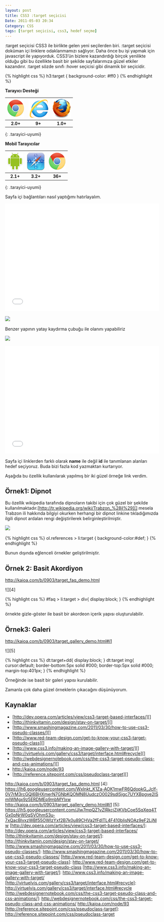 ```yaml
---
layout: post
title: CSS3 :target seçicisi
Date: 2011-05-03 20:34
Category: CSS
tags: [target seçicisi, css3, hedef seçme]
---
```


:target seçicisi CSS3 ile birlikte gelen yeni seçilerden biri. :target
seçicisi doküman içi linklere odaklanmamızı sağlıyor. Daha önce bu işi
yapmak için javascript ile yapıyorduk. CSS3’ün bizlere kazandırdığı
birçok yenilikte olduğu gibi bu özellikte basit bir şekilde
sayfalarımıza güzel etkiler kazandırır. :target sözde sınıfı :hover
seçicisi gibi dinamik bir seçicidir.

{% highlight css %}
h3:target {
	background-color: #ff0
}
{% endhighlight %}

**Tarayıcı Desteği**

|![Chrome][chrome]|![explorer][explorer]|![Firefox][firefox]|
|:-----------------:|:---------------:|:-------------------:|
|**2.0+**|**9+**|**1.0+**|
{: .tarayici-uyumi}

**Mobil Tarayıcılar**

|![Android][android] | ![Mobil Safari][msafari] | ![Chrome][chrome] |
|:------------------------:|:----------------------:|:-------------------:|
|**2.1+**|**3.2+**|**36+**|
{: .tarayici-uyumi}


Sayfa içi bağlantıları nasıl yaptığımı hatırlayalım.

<iframe scrolling="no" height="350" frameborder="0" style="width: 100%;border: none; overflow: hidden;" allowtransparency="true" data-height="250" src="//codepen.io/fatihhayri/embed/Fmvnz?type=result&amp;height=250" id="cp_embed_hgplm"></iframe>

![][100]

Benzer yapının yatay kaydırma çubuğu ile olanını yapabiliriz

![][1]

<iframe scrolling="no" height="350" frameborder="0" style="width: 100%;border: none; overflow: hidden;" allowtransparency="true" data-height="250" src="//codepen.io/fatihhayri/embed/JuKqF?type=result&amp;height=250" id="cp_embed_hgplm"></iframe>

Sayfa içi linklerden farklı olarak **name** ile değil **id** ile
tanımlanan alanları hedef seçiyoruz. Buda bizi fazla kod yazmaktan
kurtarıyor.

Aşağıda bu özellik kullanılarak yapılmış bir iki güzel örneğe link
verdim.

## Örnek1: Dipnot

Bu özellik wikipedia tarafında dipnoların takibi için çok güzel bir
şekilde
kullanılmaktadır.[http://tr.wikipedia.org/wiki/Trabzon_%28il%29][]
mesela Trabzon ili hakkında bilgiyi okurken herhangi bir dipnot linkine
tıkladığımızda ilgili dipnot ardalan rengi değiştirilerek
belirginleştirilmiştir.

![][3]

{% highlight css %}
ol.references > li:target {
	background-color:#def;
}
{% endhighlight %}

Bunun dışında eğlenceli örnekler geliştirilmiştir.

## Örnek 2: Basit Akordiyon

http://kaioa.com/b/0903/target_faq_demo.html

![][4]

{% highlight css %}
#faq > li:target > div{
	display:block;
}
{% endhighlight %}

örnekte gizle-göster ile basit bir akordeon içerik yapısı
oluşturulabilir.

## Örnek3: Galeri

http://kaioa.com/b/0903/target_gallery_demo.html#i1

![][5]

{% highlight css %}
dt:target+dd{
    display:block;
}
    dt:target img{
    cursor:default;
    border-bottom:5px solid #000;
    border-top:5px solid #000;
    margin-top:401px;
}
{% endhighlight %}

Örneğinde ise basit bir galeri yapısı kurulabilir.

Zamanla çok daha güzel örneklerin çıkacağını düşünüyorum.

## Kaynaklar

-   [http://dev.opera.com/articles/view/css3-target-based-interfaces/][]
-   [http://thinkvitamin.com/design/stay-on-target/][]
-   [http://www.smashingmagazine.com/2011/03/30/how-to-use-css3-pseudo-classes/][]
-   [http://www.red-team-design.com/get-to-know-your-css3-target-pseudo-class][]
-   [http://www.css3.info/making-an-image-gallery-with-target/][]
-   [http://virtuelvis.com/gallery/css3/target/interface.html#recycle][]
-   [http://webdesignernotebook.com/css/the-css3-target-pseudo-class-and-css-animations/][]
-   http://kaioa.com/node/93
-   [http://reference.sitepoint.com/css/pseudoclass-target][]

  [tıklayınız.]: /dokumanlar/target_sozde_sinifi/target_sozde_sinif.html
  [100]: https://lh6.googleusercontent.com/_cLb1J3SgGfIwlvlO8Dl0X-p4BJVhIEGpvnTDdfhcwVqz1kOSXWgvYq2qZkKg_5nD2gLoutyeF2qeg8xyhmIRuQK0mophK76F3yxAcSrXTY4kL8IEw
  [1]: https://lh4.googleusercontent.com/rREDSpEu15zUN-f6f1Wd8ua6LgWmX9YatGoULf1kmIJQ9LapqA-HWwnvyLESxxzICXQ3Y-HMm5TwL2kAce28fa1_pnOU--hFX8Ay4VFSET_NePdfJQ
  [2]: /dokumanlar/target_sozde_sinifi/target_sozde_sinif_yatay.html
  [http://tr.wikipedia.org/wiki/Trabzon_%28il%29]: http://tr.wikipedia.org/wiki/Trabzon_%28il%29
  [3]: https://lh6.googleusercontent.com/0G2gsPGXTQ2SDAqEYXAMsVPpCRvSyTzkoR_Ubb-P2eq3zdhBo4ARPTD06UnDknSB3U2XEPJ443-fcloiH22zHNodmCLgBui2jGpJQZDJiw95lZWlpQ
  http://kaioa.com/b/0903/target_faq_demo.html
  [4]: https://lh6.googleusercontent.com/WxInkt_K1Za-AOK1mwFR6QdopkG_Jclf-0V7rM3rcGQI6BHXmerN7GNbKQOMN8UudczO0029sdlSjgc7UYXBpgye2ISmIWMgx9z5ERDMEp9mbMYIxw
  http://kaioa.com/b/0903/target_gallery_demo.html#i1
  [5]: https://lh5.googleusercontent.com/JIw7mpQZ1vZlRkcjZijKVbCoe5SqXeq4TGx0pNrW0qSVOhmS3u-7xQacBlvxzWBf55OWlzYxf2B7k0u89CHVa2fFdlTL4F410blisNOAz9eF2LjNlw
  [http://dev.opera.com/articles/view/css3-target-based-interfaces/]: http://dev.opera.com/articles/view/css3-target-based-interfaces/
  [http://thinkvitamin.com/design/stay-on-target/]: http://thinkvitamin.com/design/stay-on-target/
  [http://www.smashingmagazine.com/2011/03/30/how-to-use-css3-pseudo-classes/]: http://www.smashingmagazine.com/2011/03/30/how-to-use-css3-pseudo-classes/
  [http://www.red-team-design.com/get-to-know-your-css3-target-pseudo-class]: http://www.red-team-design.com/get-to-know-your-css3-target-pseudo-class
  [http://www.css3.info/making-an-image-gallery-with-target/]: http://www.css3.info/making-an-image-gallery-with-target/
  [http://virtuelvis.com/gallery/css3/target/interface.html#recycle]: http://virtuelvis.com/gallery/css3/target/interface.html#recycle
  [http://webdesignernotebook.com/css/the-css3-target-pseudo-class-and-css-animations/]: http://webdesignernotebook.com/css/the-css3-target-pseudo-class-and-css-animations/
  http://kaioa.com/node/93
  [http://reference.sitepoint.com/css/pseudoclass-target]: http://reference.sitepoint.com/css/pseudoclass-target


[firefox]: /images/ff.png
[chrome]: /images/ch.png
[explorer]: /images/ie.png
[msafari]:/images/sm.png
[android]:/images/an.png